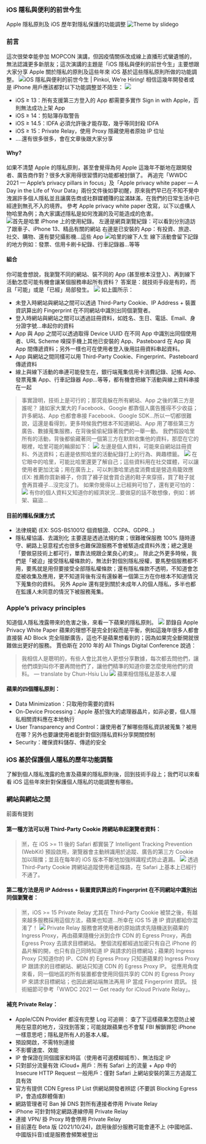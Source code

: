 ### iOS 隱私與便利的前世今生
Apple 隱私原則及 iOS 歷年對隱私保護的功能調整
![Theme by slidego](./9a05f632eba0/1*-XkH2H6A9f7U1ex6eCo5Lg.png "Theme by slidego")
### 前言
這次很榮幸能參加 MOPCON 演講，但因疫情關係改成線上直播形式蠻遺憾的，無法認識更多新朋友；這次演講的主題是「iOS 隱私與便利的前世今生」主要想跟大家分享 Apple 關於隱私的原則及這些年來 iOS 基於這些隱私原則所做的功能調整。
![iOS 隱私與便利的前世今生 | Pinkoi, We’re Hiring!](./9a05f632eba0/1*gYucHdBa4tyd9lX5eyr08w.png "iOS 隱私與便利的前世今生 | Pinkoi, We’re Hiring!")
相信這幾年開發者或是 iPhone 用戶應該都對以下功能調整並不陌生：
![](./9a05f632eba0/1*XyJpqYVWh1PNoMAzWtDnQQ.png "")
- iOS ≥ 13：所有支援第三方登入的 App 都需要多實作 Sign in with Apple，否則無法成功上架 App
- iOS ≥ 14：剪貼簿存取警告
- iOS ≥ 14.5：IDFA 必須允許後才能存取，幾乎等同封殺 IDFA
- iOS ≥ 15：Private Relay，使用 Proxy 隱藏使用者原始 IP 位址
- ….還有很多很多，會在文章後跟大家分享
#### Why?
如果不清楚 Apple 的隱私原則，甚至會覺得為何 Apple 這幾年不斷地在跟開發者、廣告商作對？很多大家用得很習慣的功能都被封鎖了。
再追完「WWDC 2021 — Apple’s privacy pillars in focus」及「Apple privacy white paper — A Day in the Life of Your Data」兩份文件後如夢初醒，原來我們早已在不知不覺中洩漏許多個人隱私並且讓廣告商或社群媒體賺的盆滿缽滿，在我們的日常生活中已經達到無孔不入的境界。
參考 Apple privacy white paper 改寫，以下以虛構人物哈里為例；為大家講述隱私是如何洩漏的及可能造成的危害。
![首先是哈里 iPhone 上的使用紀錄。](./9a05f632eba0/1*f0F0ypi2F-6_yOTsBmynhg.png "首先是哈里 iPhone 上的使用紀錄。")
左邊是網頁瀏覽紀錄：可以看到分別造訪了跟車子、iPhone 13、精品有關的網站
右邊是已安裝的 App：有投資、旅遊、社交、購物、還有嬰兒攝影機…這些 App
![哈里的線下人生](./9a05f632eba0/1*u7PRvQK9fyu7iLLdZFvAyQ.png "哈里的線下人生")
線下活動會留下記錄的地方例如：發票、信用卡刷卡紀錄、行車記錄器…等等
#### 組合
你可能會想說，我瀏覽不同的網站、裝不同的 App (甚至根本沒登入)、再到線下活動怎麼可能有機會讓某個服務串起所有資料？
答案是：就技術手段是有的，而且「可能」或是「已經」局部發生。
![](./9a05f632eba0/1*t6OJvmXAMsurcn6XuDuGng.png "")
如上圖所示：
- 未登入時網站與網站之間可以透過 Third-Party Cookie、IP Address + 裝置資訊算出的 Fingerprint 在不同網站中識別出同個瀏覽者。
- 登入時網站與網站之間可以透過註冊資料，如姓名、生日、電話、Email、身分證字號…串起你的資料
- App 與 App 之間可以透過取得 Device UUID 在不同 App 中識別出同個使用者、URL Scheme 嗅探手機上其他已安裝的 App、Pasteboard 在 App 與 App 間傳遞資料；另外一樣也可在使用者登入後用註冊資料串起資料。
- App 與網站之間同樣可以用 Third-Party Cookie、Fingerprint、Pasteboard 傳遞資料
- 線上與線下活動的串連可能發生在，銀行端蒐集信用卡消費記錄、記帳 App、發票蒐集 App、行車記錄器 App…等等，都有機會把線下活動與線上資料串接在一起
> 事實證明，技術上是可行的；那究竟躲在所有網站、App 之後的第三方是誰呢？
諸如家大業大的 Facebook、Google 都靠個人廣告獲得不少收益；許多網站、App 也都會串接 Facebook、Google SDK…所以一切都很難說，這還是看得到，更多時候我們根本不知道網站、App 用了哪些第三方廣告、數據蒐集服務，在背後偷偷紀錄著我們的一舉一動。
我們假設哈里所有的活動，背後都偷藏著同一個第三方在默默收集他的資料，那麼在它的眼裡，哈里可能的輪廓如下：
![](./9a05f632eba0/1*V1q2Ju6ItSSy80NvScD16Q.png "")
左邊是個人資料，可能來自網站註冊資料、外送資料；右邊是依照哈里的活動紀錄打上的行為、興趣標籤。
![](./9a05f632eba0/1*G71DeU1FmX75U2HGaDy-yg.png "")
在它眼中的哈里，可能比哈里還更了解自己；這些資料用在社交媒體，可以讓使用者更加沈淪；用在廣告上，可以刺激哈里過度消費或是營造鳥籠效應(EX: 推薦你買新褲子，你買了褲子就會買合適的鞋子來穿搭，買了鞋子就會再買襪子…沒完沒了)。
如果你覺得以上已經夠可怕了，還有更可怕的：
![](./9a05f632eba0/1*OctTSsyFfaZc1OdaBjLN5g.png "")
有你的個人資料又知道你的經濟狀況…要做惡的話不敢想像，例如：綁架、竊盜…
#### 目前的隱私保護方式
- 法律規範 (EX: SGS-BS10012 個資驗證、CCPA、GDPR…)
- 隱私權協議、去識別化
主要還是透過法規約束；很難確保服務 100% 隨時遵守、網路上惡意程式也很多也難保證服務不會被駭造成資料外洩；總之還是「要做惡技術上都可行，單靠法規跟企業良心約束」。
除此之外更多時候，我們是「被迫」接受隱私權條款的，無法針對個別隱私授權，要馬整個服務都不用，要馬就是用但要接受全部隱私權條款；還有隱私條款不透明，不知道會怎麼被收集及應用，更不知道背後有沒有還躲著一個第三方在你根本不知道情況下蒐集你的資料。
另外 Apple 還有提到關於未成年人的個人隱私，多半也都在監護人未同意的情況下被服務蒐集。
### Apple’s privacy principles
知道個人隱私洩露帶來的危害之後，來看一下蘋果的隱私原則。
![](./9a05f632eba0/1*3GymtGipI60YZ8qSogRk1A.png "")
節錄自 Apple Privacy White Paper 蘋果的理想不是完全封殺而是平衡，例如這幾年很多人都會直接裝 AD Block 完全阻斷廣告，這也不是蘋果想看到的；因為如果完全斷開就很難做出更好的服務。
賈伯斯在 2010 年的 All Things Digital Conference 說過：
> 我相信人是聰明的，有些人會比其他人更想分享數據，每次都去問他們，讓他們煩到叫你不要再問他們了，讓他們精準的知道你要怎麼使用他們的資料。 — translate by Chun-Hsiu Liu
![](./9a05f632eba0/1*i7LbId4pPABbu5GkUXZeHw.png "")
> 蘋果相信隱私是基本人權
#### 蘋果的四個隱私原則：
- Data Minimization：只取用你需要的資料
- On-Device Processing：Apple 基於強大的處理器晶片，如非必要，個人隱私相關資料應在本地執行
- User Transparency and Control：讓使用者了解哪些隱私資訊被蒐集？被用在哪？另外也要讓使用者能針對個別隱私資料分享開關控制
- Security：確保資料儲存、傳遞的安全
### iOS 基於保護個人隱私的歷年功能調整
了解到個人隱私洩露的危害及蘋果的隱私原則後，回到技術手段上；我們可以來看看 iOS 這些年來針對保護個人隱私的功能調整有哪些。
### 網站與網站之間
前面有提到
#### 第一種方法可以用 Third-Party Cookie 跨網站串起瀏覽者資料：
> 🈲，在 iOS >= 11 後的 Safari 都實裝了 Intelligent Tracking Prevention (WebKit)
預設啟用，瀏覽器會主動辨識用於追蹤、廣告的第三方 Cookie 加以阻擋；並且在每年的 iOS 版本不斷地加強辨識程式防止遺漏。
![](./9a05f632eba0/1*qlan3n0rzMDRpKsCBXnfSQ.png "")
透過 Third-Party Cookie 跨網站追蹤使用者這條路，在 Safari 上基本上已經行不通了。
#### 第二種方法是用 IP Address + 裝置資訊算出的 Fingerprint 在不同網站中識別出同個瀏覽者：
> 🈲，iOS >= 15 Private Relay
尤其在 Third-Party Cookie 被禁之後，有越來越多服務採用這個方法，蘋果也知道…所幸在 iOS 15 連 IP 資訊都給你混淆了！
![](./9a05f632eba0/1*4xwPyZo24dZL_B6vuGwbMw.png "")
Private Relay 服務會將使用者的原始請求先隨機送到蘋果的 Ingress Proxy，再由蘋果隨機分派到合作 CDN 的 Egress Proxy，再由 Egress Proxy 去請求目標網站。
整個流程都經過加密只有自己 iPhone 的晶片解的開，也只有自己同時知道 IP 與請求的目標網站；蘋果的 Ingress Proxy 只知道你的 IP、CDN 的 Egress Proxy 只知道蘋果的 Ingress Proxy IP 跟請求的目標網站、網站只知道 CDN 的 Egress Proxy IP。
從應用角度來看，同一個地區的所有裝置都會使用同個共享的 CDN 的 Egress Proxy IP 來請求目標網站；也因此網站端無法再用 IP 當成 Fingerprint 資訊。
技術細節可參考「WWDC 2021 — Get ready for iCloud Private Relay」。
#### 補充 Private Relay：
- Apple/CDN Provider 都沒有完整 Log 可追朔：
查了下這樣蘋果怎麼防止被用在惡意的地方，沒找到答案；可能就跟蘋果也不會幫 FBI 解鎖罪犯 iPhone 一樣意思吧；隱私是所有人的基本人權。
- 預設開啟，不需特別連接
- 不影響速度、效能
- IP 會保證在同個國家和時區（使用者可選模糊城市）、無法指定 IP
- 只對部分流量有效
iCloud+ 用戶：所有 Safari 上的流量 + App 中的 Insecure HTTP Request
一般用戶：僅對 Safari 上網站安裝的第三方追蹤工具有效
- 官方有提供 CDN Egress IP List 供網站開發者辨認 (不要誤 Blocking Egress IP，會造成群體傷害)
- 網路管理者可 Ban 掉 DNS 對所有連接者停用 Private Relay
- iPhone 可針對特定網路連線停用 Private Relay
- 連接 VPN/ 掛 Proxy 時會停用 Private Relay
- 目前還在 Beta 版 (2021/10/24)，啟用後部分服務可能會連不上 (中國地區、中國版抖音)或是服務會頻繁被登出
